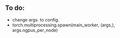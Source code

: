 ## To do: 
- change args. to config.
- torch.multiprocessing.spawn(main_worker, (args,), args.ngpus_per_node)
